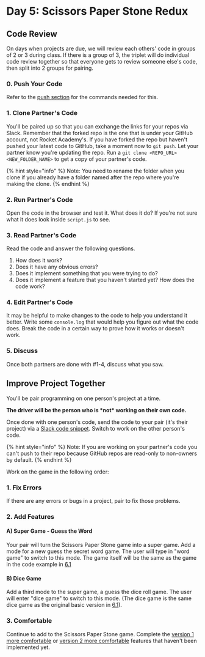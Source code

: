 # Day 5: Scissors Paper Stone Redux

## Code Review

On days when projects are due, we will review each others' code in groups of 2 or 3 during class. If there is a group of 3, the triplet will do individual code review together so that everyone gets to review someone else's code, then split into 2 groups for pairing.

### 0. Push Your Code

Refer to the [push section](../7-github/7.1-github-fork-and-pull-request.md#git-push) for the commands needed for this. 

### 1. Clone Partner's Code

You'll be paired up so that you can exchange the links for your repos via Slack. Remember that the forked repo is the one that is under your GitHub account, not Rocket Academy's. If you have forked the repo but haven't pushed your latest code to GitHub, take a moment now to `git push`. Let your partner know you're updating the repo. Run a `git clone <REPO_URL> <NEW_FOLDER_NAME>` to get a copy of your partner's code.

{% hint style="info" %}
Note: You need to rename the folder when you clone if you already have a folder named after the repo where you're making the clone.
{% endhint %}

### 2. Run Partner's Code

Open the code in the browser and test it. What does it do? If you're not sure what it does look inside `script.js` to see.

### 3. Read Partner's Code

Read the code and answer the following questions.

1. How does it work?
2. Does it have any obvious errors?
3. Does it implement something that you were trying to do?
4. Does it implement a feature that you haven't started yet? How does the code work?

### 4. Edit Partner's Code

It may be helpful to make changes to the code to help you understand it better. Write some `console.log` that would help you figure out what the code does. Break the code in a certain way to prove how it works or doesn't work.

### 5. Discuss

Once both partners are done with \#1-4, discuss what you saw.

## Improve Project Together

You'll be pair programming on one person's project at a time. 

**The driver will be the person who is \*not\* working on their own code.** 

Once done with one person's code, send the code to your pair \(it's their project\) via a [Slack code snippet](https://slack.com/intl/en-sg/slack-tips/share-code-snippets). Switch to work on the other person's code.

{% hint style="info" %}
Note: If you are working on your partner's code you can't push to their repo because GitHub repos are read-only to non-owners by default.
{% endhint %}

Work on the game in the following order:

### 1. Fix Errors

If there are any errors or bugs in a project, pair to fix those problems.

### 2. Add Features

#### A\) Super Game - Guess the Word

Your pair will turn the Scissors Paper Stone game into a super game. Add a mode for a new guess the secret word game. The user will type in "word game" to switch to this mode. The game itself will be the same as the game in the code example in [6.1](../6-conditional-logic/6.1-intro-to-logic.md#simple-conditional-example-secret-phrase)

#### B\) Dice Game

Add a third mode to the super game, a guess the dice roll game. The user will enter "dice game" to switch to this mode. \(The dice game is the same dice game as the original basic version in [6.1](../6-conditional-logic/6.1-intro-to-logic.md#dice-game)\).

### 3. Comfortable

Continue to add to the Scissors Paper Stone game. Complete the [version 1 more comfortable](../projects/project-1-scissors-paper-stone/project-1-scissors-paper-stone-part-1.md#more-comfortable) or [version 2 more comfortable](../projects/project-1-scissors-paper-stone/project-1-scissors-paper-stone-part-2.md#more-comfortable) features that haven't been implemented yet.

